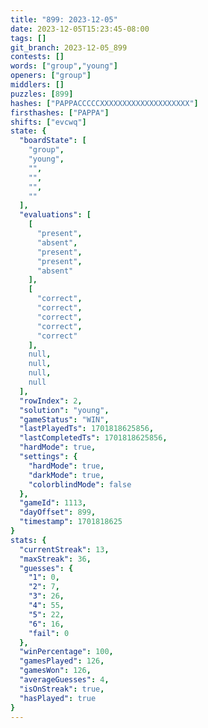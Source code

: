 ```yaml
---
title: "899: 2023-12-05"
date: 2023-12-05T15:23:45-08:00
tags: []
git_branch: 2023-12-05_899
contests: []
words: ["group","young"]
openers: ["group"]
middlers: []
puzzles: [899]
hashes: ["PAPPACCCCCXXXXXXXXXXXXXXXXXXXX"]
firsthashes: ["PAPPA"]
shifts: ["evcwq"]
state: {
  "boardState": [
    "group",
    "young",
    "",
    "",
    "",
    ""
  ],
  "evaluations": [
    [
      "present",
      "absent",
      "present",
      "present",
      "absent"
    ],
    [
      "correct",
      "correct",
      "correct",
      "correct",
      "correct"
    ],
    null,
    null,
    null,
    null
  ],
  "rowIndex": 2,
  "solution": "young",
  "gameStatus": "WIN",
  "lastPlayedTs": 1701818625856,
  "lastCompletedTs": 1701818625856,
  "hardMode": true,
  "settings": {
    "hardMode": true,
    "darkMode": true,
    "colorblindMode": false
  },
  "gameId": 1113,
  "dayOffset": 899,
  "timestamp": 1701818625
}
stats: {
  "currentStreak": 13,
  "maxStreak": 36,
  "guesses": {
    "1": 0,
    "2": 7,
    "3": 26,
    "4": 55,
    "5": 22,
    "6": 16,
    "fail": 0
  },
  "winPercentage": 100,
  "gamesPlayed": 126,
  "gamesWon": 126,
  "averageGuesses": 4,
  "isOnStreak": true,
  "hasPlayed": true
}
---
```

<!-- more -->
